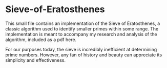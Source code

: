 # Sieve-of-Eratosthenes

This small file contains an implementation of the Sieve of Eratosthenes, a classic algorithm used to identify smaller primes within some range. The 
implementation is meant to accompany my research and analysis of the algorithm, included as a pdf here. 

For our purposes today, the sieve is incredibly inefficient at determining prime numbers. However, any fan of history and beauty can appreciate its
simplicity and effectiveness.
